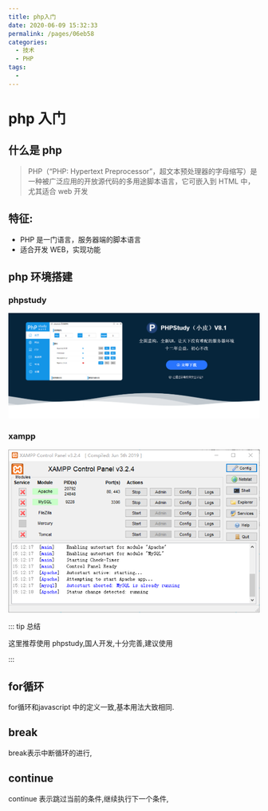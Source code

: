 ```yaml
---
title: php入门
date: 2020-06-09 15:32:33
permalink: /pages/06eb58
categories:
  - 技术
  - PHP
tags:
  -
---
```


# php 入门

## 什么是 php

> PHP（“PHP: Hypertext Preprocessor”，超文本预处理器的字母缩写）是一种被广泛应用的开放源代码的多用途脚本语言，它可嵌入到 HTML 中，尤其适合 web 开发

## 特征:

- PHP 是一门语言，服务器端的脚本语言
- 适合开发 WEB，实现功能

## php 环境搭建

### phpstudy

![image-20200609154013808](../img/image-20200609154013808.png)

### xampp

![image-20200609153928647](../img/image-20200609153928647.png)

::: tip 总结

这里推荐使用 phpstudy,国人开发,十分完善,建议使用

:::

## 

## for循环

for循环和javascript 中的定义一致,基本用法大致相同.



## break

break表示中断循环的进行,



## continue

continue 表示跳过当前的条件,继续执行下一个条件,



